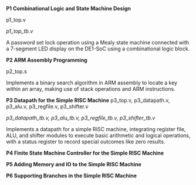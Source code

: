 **P1 Combinational Logic and State Machine Design**

p1_top.v

*p1_top_tb.v*

A password set lock operation using a Mealy state machine connected with a 7-segment LED display on the DE1-SoC using a combinational logic block. 

**P2 ARM Assembly Programming**

p2_top.s

Implements a binary search algorithm in ARM assembly to locate a key within an array, making use of stack operations and ARM instructions.

**P3 Datapath for the Simple RISC Machine**
p3_top.v, p3_datapath.v, p3_alu.v, p3_regfile.v, p3_shifter.v

*p3_datapath_tb.v, p3_alu_tb.v, p3_regfile_tb.v, p3_shifter_tb.v*

Implements a datapath for a simple RISC machine, integrating register file, ALU, and shifter modules to execute basic arithmetic and logical operations, with a status register to record special outcomes like zero results.

**P4 Finite State Machine Controller for the Simple RISC Machine**

**P5 Adding Memory and IO to the Simple RISC Machine**

**P6 Supporting Branches in the Simple RISC Machine**
